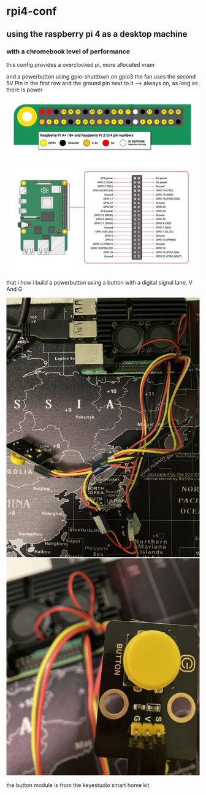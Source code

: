 # rpi4-conf

## using the raspberry pi 4 as a desktop machine
### with a chromebook level of performance

this config provides a overclocked pi, more allocated vram

and a powerbutton using gpio-shutdown on gpio3
the fan uses the second 5V Pin in the first row and the ground pin next to it
--> always on, as long as there is power
![Gpio-Header](IMG_0725.png)
![and where it's placed](IMG_0726.png)

that i how i build a powerbutton using a button with a digital signal lane, V And G

![Janky Wiring for Powerbutton](IMG_0633.jpeg)
![Button from the keyestudio smart home starter kit](IMG_0635.jpeg)

the button module is from the keyestudio smart home kit

